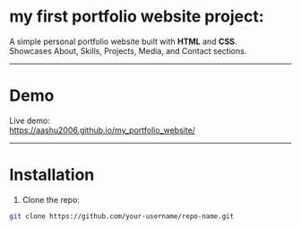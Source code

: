 # my first portfolio website project:

A simple personal portfolio website built with **HTML** and **CSS**.  
Showcases About, Skills, Projects, Media, and Contact sections.

---

# Demo
Live demo:  
https://aashu2006.github.io/my_portfolio_website/

---

# Installation
1. Clone the repo:
```bash
git clone https://github.com/your-username/repo-name.git
